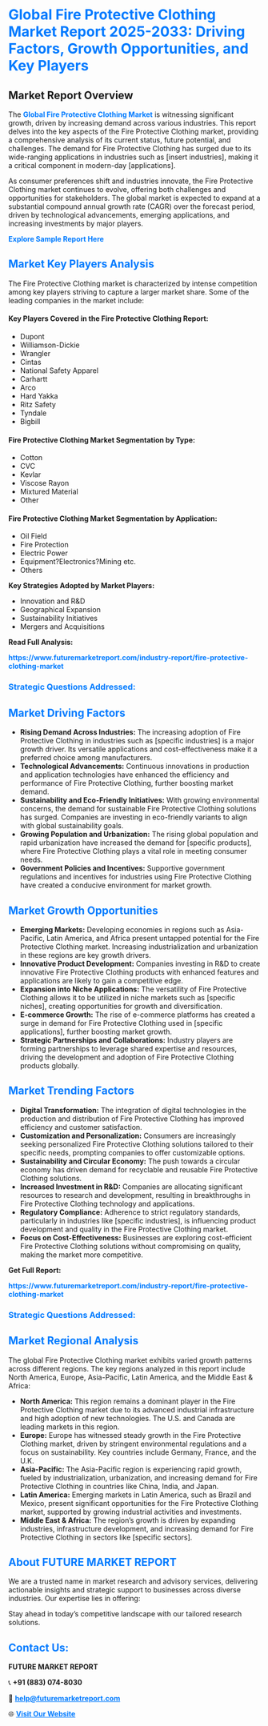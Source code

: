 <h1 style="color: #007BFF;">Global Fire Protective Clothing Market Report 2025-2033: Driving Factors, Growth Opportunities, and Key Players</h1>

<section id="overview">
<h2>Market Report Overview</h2>
<p>The <a href="https://www.futuremarketreport.com/industry-report/fire-protective-clothing-market" style="color: #007BFF; text-decoration: none;"><strong>Global Fire Protective Clothing Market</strong></a> is witnessing significant growth, driven by increasing demand across various industries. This report delves into the key aspects of the Fire Protective Clothing market, providing a comprehensive analysis of its current status, future potential, and challenges. The demand for Fire Protective Clothing has surged due to its wide-ranging applications in industries such as [insert industries], making it a critical component in modern-day [applications].</p>
<p>As consumer preferences shift and industries innovate, the Fire Protective Clothing market continues to evolve, offering both challenges and opportunities for stakeholders. The global market is expected to expand at a substantial compound annual growth rate (CAGR) over the forecast period, driven by technological advancements, emerging applications, and increasing investments by major players.</p>
</section>

<section id="overview">
<p><a href="https://www.futuremarketreport.com/request-sample/reportId=83400" style="color: #007BFF; text-decoration: none;"><strong>Explore Sample Report Here</strong></a></p>
</section>

<section id="key-players">
<h2 style="color: #007BFF;">Market Key Players Analysis</h2>
<p>The Fire Protective Clothing market is characterized by intense competition among key players striving to capture a larger market share. Some of the leading companies in the market include:</p>
<h4>Key Players Covered in the Fire Protective Clothing Report:</h4>
<ul><li>Dupont</li><li>Williamson-Dickie</li><li>Wrangler</li><li>Cintas</li><li>National Safety Apparel</li><li>Carhartt</li><li>Arco</li><li>Hard Yakka</li><li>Ritz Safety</li><li>Tyndale</li><li>Bigbill</li></ul>
<h4>Fire Protective Clothing Market Segmentation by Type:</h4>
<ul><li>Cotton</li><li>CVC</li><li>Kevlar</li><li>Viscose Rayon</li><li>Mixtured Material</li><li>Other</li></ul>

<h4>Fire Protective Clothing Market Segmentation by Application:</h4>
<ul><li>Oil Field</li><li>Fire Protection</li><li>Electric Power</li><li>Equipment?Electronics?Mining etc.</li><li>Others</li></ul>
<p><strong>Key Strategies Adopted by Market Players:</strong></p>
<ul>
<li>Innovation and R&D</li>
<li>Geographical Expansion</li>
<li>Sustainability Initiatives</li>
<li>Mergers and Acquisitions</li>
</ul>
</section>

<section>
<p><strong>Read Full Analysis: </strong></p><a href="https://www.futuremarketreport.com/industry-report/fire-protective-clothing-market" style="color: #007BFF; text-decoration: none;"><strong>https://www.futuremarketreport.com/industry-report/fire-protective-clothing-market</strong></a>
<h3 style="color: #007BFF;">Strategic Questions Addressed:</h3>
</section>

<section id="driving-factors">
<h2 style="color: #007BFF;">Market Driving Factors</h2>
<ul>
<li><strong>Rising Demand Across Industries:</strong> The increasing adoption of Fire Protective Clothing in industries such as [specific industries] is a major growth driver. Its versatile applications and cost-effectiveness make it a preferred choice among manufacturers.</li>
<li><strong>Technological Advancements:</strong> Continuous innovations in production and application technologies have enhanced the efficiency and performance of Fire Protective Clothing, further boosting market demand.</li>
<li><strong>Sustainability and Eco-Friendly Initiatives:</strong> With growing environmental concerns, the demand for sustainable Fire Protective Clothing solutions has surged. Companies are investing in eco-friendly variants to align with global sustainability goals.</li>
<li><strong>Growing Population and Urbanization:</strong> The rising global population and rapid urbanization have increased the demand for [specific products], where Fire Protective Clothing plays a vital role in meeting consumer needs.</li>
<li><strong>Government Policies and Incentives:</strong> Supportive government regulations and incentives for industries using Fire Protective Clothing have created a conducive environment for market growth.</li>
</ul>
</section>

<section id="growth-opportunities">
<h2 style="color: #007BFF;">Market Growth Opportunities</h2>
<ul>
<li><strong>Emerging Markets:</strong> Developing economies in regions such as Asia-Pacific, Latin America, and Africa present untapped potential for the Fire Protective Clothing market. Increasing industrialization and urbanization in these regions are key growth drivers.</li>
<li><strong>Innovative Product Development:</strong> Companies investing in R&D to create innovative Fire Protective Clothing products with enhanced features and applications are likely to gain a competitive edge.</li>
<li><strong>Expansion into Niche Applications:</strong> The versatility of Fire Protective Clothing allows it to be utilized in niche markets such as [specific niches], creating opportunities for growth and diversification.</li>
<li><strong>E-commerce Growth:</strong> The rise of e-commerce platforms has created a surge in demand for Fire Protective Clothing used in [specific applications], further boosting market growth.</li>
<li><strong>Strategic Partnerships and Collaborations:</strong> Industry players are forming partnerships to leverage shared expertise and resources, driving the development and adoption of Fire Protective Clothing products globally.</li>
</ul>
</section>

<section id="trending-factors">
<h2 style="color: #007BFF;">Market Trending Factors</h2>
<ul>
<li><strong>Digital Transformation:</strong> The integration of digital technologies in the production and distribution of Fire Protective Clothing has improved efficiency and customer satisfaction.</li>
<li><strong>Customization and Personalization:</strong> Consumers are increasingly seeking personalized Fire Protective Clothing solutions tailored to their specific needs, prompting companies to offer customizable options.</li>
<li><strong>Sustainability and Circular Economy:</strong> The push towards a circular economy has driven demand for recyclable and reusable Fire Protective Clothing solutions.</li>
<li><strong>Increased Investment in R&D:</strong> Companies are allocating significant resources to research and development, resulting in breakthroughs in Fire Protective Clothing technology and applications.</li>
<li><strong>Regulatory Compliance:</strong> Adherence to strict regulatory standards, particularly in industries like [specific industries], is influencing product development and quality in the Fire Protective Clothing market.</li>
<li><strong>Focus on Cost-Effectiveness:</strong> Businesses are exploring cost-efficient Fire Protective Clothing solutions without compromising on quality, making the market more competitive.</li>
</ul>
</section>

<section>
<p><strong>Get Full Report: </strong></p><a href="https://www.futuremarketreport.com/industry-report/fire-protective-clothing-market" style="color: #007BFF; text-decoration: none;"><strong>https://www.futuremarketreport.com/industry-report/fire-protective-clothing-market</strong></a>
<h3 style="color: #007BFF;">Strategic Questions Addressed:</h3>
</section>


<section id="regional-analysis">
<h2 style="color: #007BFF;">Market Regional Analysis</h2>
<p>The global Fire Protective Clothing market exhibits varied growth patterns across different regions. The key regions analyzed in this report include North America, Europe, Asia-Pacific, Latin America, and the Middle East & Africa:</p>
<ul>
<li><strong>North America:</strong> This region remains a dominant player in the Fire Protective Clothing market due to its advanced industrial infrastructure and high adoption of new technologies. The U.S. and Canada are leading markets in this region.</li>
<li><strong>Europe:</strong> Europe has witnessed steady growth in the Fire Protective Clothing market, driven by stringent environmental regulations and a focus on sustainability. Key countries include Germany, France, and the U.K.</li>
<li><strong>Asia-Pacific:</strong> The Asia-Pacific region is experiencing rapid growth, fueled by industrialization, urbanization, and increasing demand for Fire Protective Clothing in countries like China, India, and Japan.</li>
<li><strong>Latin America:</strong> Emerging markets in Latin America, such as Brazil and Mexico, present significant opportunities for the Fire Protective Clothing market, supported by growing industrial activities and investments.</li>
<li><strong>Middle East & Africa:</strong> The region’s growth is driven by expanding industries, infrastructure development, and increasing demand for Fire Protective Clothing in sectors like [specific sectors].</li>
</ul>
</section>

<footer>
<h2 style="color: #007BFF;">About FUTURE MARKET REPORT</h2>
<p>We are a trusted name in market research and advisory services, delivering actionable insights and strategic support to businesses across diverse industries. Our expertise lies in offering:</p>

<p>Stay ahead in today’s competitive landscape with our tailored research solutions.</p>

<h2 style="color: #007BFF;">Contact Us:</h2>
<p><strong>FUTURE MARKET REPORT</strong></p>
<p>📞 <strong>+91 (883) 074-8030</strong></p>
<p>📧 <strong><a href="mailto:help@futuremarketreport.com" style="color: #007BFF;">help@futuremarketreport.com</a></strong></p>
<p>🌐 <strong><a href="https://www.futuremarketreport.com/" style="color: #007BFF;">Visit Our Website</a></strong></p>
</footer>